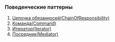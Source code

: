 ### Поведенческие паттерны

1. [Цепочка обязанносей(ChainOfResponsibility)](chainofresponsibility/README.md)
2. [Команда(Command)](command/README.md)
3. [Итератор(Iterator)](iterator/README.md)
4. [Посредник(Mediator)](mediator/README.md)
